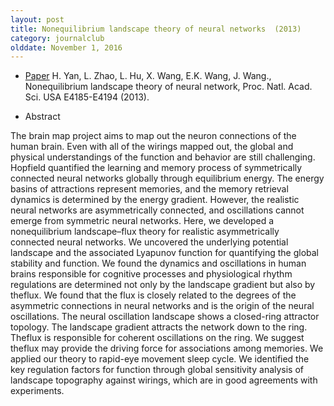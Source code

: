 ```yaml
---
layout: post
title: Nonequilibrium landscape theory of neural networks  (2013)
category: journalclub
olddate: November 1, 2016
---
```


* [Paper](http://www.pnas.org/content/110/45/E4185.full) H. Yan, L. Zhao, L. Hu, X. Wang, E.K. Wang, J. Wang., Nonequilibrium landscape theory of neural network, Proc. Natl. Acad. Sci. USA E4185-E4194 (2013).


* Abstract

The brain map project aims to map out the neuron connections of the
human brain. Even with all of the wirings mapped out, the global
and physical understandings of the function and behavior are still
challenging. Hopfield quantified the learning and memory process of
symmetrically connected neural networks globally through equilibrium 
energy. The energy basins of attractions represent memories,
and the memory retrieval dynamics is determined by the energy
gradient. However, the realistic neural networks are asymmetrically
connected, and oscillations cannot emerge from symmetric neural
networks. Here, we developed a nonequilibrium landscape–flux theory 
for realistic asymmetrically connected neural networks. We uncovered 
the underlying potential landscape and the associated
Lyapunov function for quantifying the global stability and function.
We found the dynamics and oscillations in human brains responsible
for cognitive processes and physiological rhythm regulations are determined 
not only by the landscape gradient but also by theflux. We
found that the flux is closely related to the degrees of the asymmetric 
connections in neural networks and is the origin of the neural
oscillations. The neural oscillation landscape shows a closed-ring
attractor topology. The landscape gradient attracts the network
down to the ring. Theflux is responsible for coherent oscillations
on the ring. We suggest theflux may provide the driving force for
associations among memories. We applied our theory to rapid-eye
movement sleep cycle. We identified the key regulation factors for
function through global sensitivity analysis of landscape topography
against wirings, which are in good agreements with experiments.




